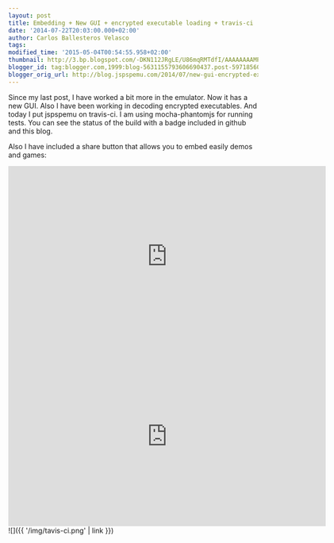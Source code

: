 ```yaml
---
layout: post
title: Embedding + New GUI + encrypted executable loading + travis-ci
date: '2014-07-22T20:03:00.000+02:00'
author: Carlos Ballesteros Velasco
tags:
modified_time: '2015-05-04T00:54:55.958+02:00'
thumbnail: http://3.bp.blogspot.com/-DKN112JRgLE/U86mqRMTdfI/AAAAAAAAMPw/YRDA6fkoetw/s72-c/tavis-ci.png
blogger_id: tag:blogger.com,1999:blog-5631155793606690437.post-5971856011711698611
blogger_orig_url: http://blog.jspspemu.com/2014/07/new-gui-encrypted-executable-loading.html
---
```


Since my last post, I have worked a bit more in the emulator. Now it has a new GUI. Also I have been working in decoding encrypted executables. And today I put jspspemu on travis-ci. I am using mocha-phantomjs for running tests. You can see the status of the build with a badge included in github and this blog.

Also I have included a share button that allows you to embed easily demos and games:

<!--more-->

<iframe height="363" src="http://jspspemu.com/#samples/goldminer.zip" style="border: 0;" width="640"></iframe>  

<iframe height="363" src="http://jspspemu.com/" style="border: 0;" width="640"></iframe>
![]({{ '/img/tavis-ci.png' | link }})
